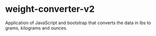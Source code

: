 # weight-converter-v2
Application of JavaScript and bootstrap that converts the data in lbs to grams, kilograms and ounces.
